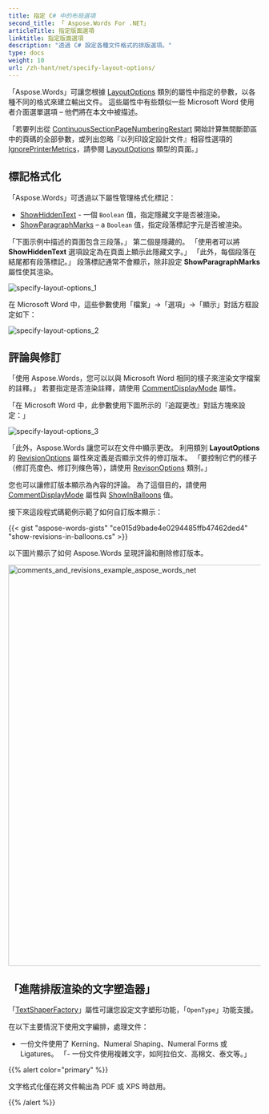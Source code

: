 ```yaml
---
title: 指定 C# 中的布局選項
second_title: 「 Aspose.Words For .NET」
articleTitle: 指定版面選項
linktitle: 指定版面選項
description: "透過 C# 設定各種文件格式的排版選項。"
type: docs
weight: 10
url: /zh-hant/net/specify-layout-options/
---
```


「Aspose.Words」可讓您根據 [LayoutOptions](https://reference.aspose.com/words/net/aspose.words.layout/layoutoptions/) 類別的屬性中指定的參數，以各種不同的格式來建立輸出文件。 這些屬性中有些類似一些 Microsoft Word 使用者介面選單選項 – 他們將在本文中被描述。

「若要列出從 [ContinuousSectionPageNumberingRestart](https://reference.aspose.com/words/net/aspose.words.layout/layoutoptions/continuoussectionpagenumberingrestart/) 開始計算無間斷節區中的頁碼的全部參數，或列出忽略『以列印設定設計文件』相容性選項的 [IgnorePrinterMetrics](https://reference.aspose.com/words/net/aspose.words.layout/layoutoptions/ignoreprintermetrics/)，請參閱 [LayoutOptions](https://reference.aspose.com/words/net/aspose.words.layout/layoutoptions/) 類型的頁面。」

## 標記格式化

「Aspose.Words」可透過以下屬性管理格式化標記：

- [ShowHiddenText](https://reference.aspose.com/words/net/aspose.words.layout/layoutoptions/showhiddentext/) - 一個 `Boolean` 值，指定隱藏文字是否被渲染。
- [ShowParagraphMarks](https://reference.aspose.com/words/net/aspose.words.layout/layoutoptions/showparagraphmarks/) – a `Boolean` 值，指定段落標記字元是否被渲染。

「下面示例中描述的頁面包含三段落。」 第二個是隱藏的。 「使用者可以將 **ShowHiddenText** 選項設定為在頁面上顯示此隱藏文字。」 「此外，每個段落在結尾都有段落標記。」 段落標記通常不會顯示，除非設定 **ShowParagraphMarks** 屬性使其渲染。

![specify-layout-options_1](specify-layout-options-1.png)

在 Microsoft Word 中，這些參數使用「檔案」→「選項」→「顯示」對話方框設定如下：

![specify-layout-options_2](specify-layout-options-2.jpg)

## 評論與修訂

「使用 Aspose.Words，您可以以與 Microsoft Word 相同的樣子來渲染文字檔案的註釋。」 若要指定是否渲染註釋，請使用 [CommentDisplayMode](https://reference.aspose.com/words/net/aspose.words.layout/layoutoptions/commentdisplaymode/) 屬性。

「在 Microsoft Word 中，此參數使用下圖所示的『追蹤更改』對話方塊來設定：」

![specify-layout-options_3](specify-layout-options-3.jpg)

「此外，Aspose.Words 讓您可以在文件中顯示更改。 利用類別 **LayoutOptions** 的 [RevisionOptions](https://reference.aspose.com/words/net/aspose.words.layout/layoutoptions/revisionoptions/) 屬性來定義是否顯示文件的修訂版本。 「要控制它們的樣子（修訂亮度色、修訂列條色等），請使用 [RevisonOptions](https://reference.aspose.com/words/net/aspose.words.layout/revisionoptions/) 類別。」

您也可以讓修訂版本顯示為內容的評論。 為了這個目的，請使用 [CommentDisplayMode](https://reference.aspose.com/words/net/aspose.words.layout/layoutoptions/commentdisplaymode/) 屬性與 [ShowInBalloons](https://reference.aspose.com/words/net/aspose.words.layout/commentdisplaymode/) 值。

接下來這段程式碼範例示範了如何自訂版本顯示：

{{< gist "aspose-words-gists" "ce015d9bade4e0294485ffb47462ded4" "show-revisions-in-balloons.cs" >}}

以下圖片顯示了如何 Aspose.Words 呈現評論和刪除修訂版本。

<img src="specify-layout-options-4.png" alt="comments_and_revisions_example_aspose_words_net" style="width:800px"/>

## 「進階排版渲染的文字塑造器」

「[TextShaperFactory](https://reference.aspose.com/words/net/aspose.words.layout/layoutoptions/textshaperfactory/)」屬性可讓您設定文字塑形功能，「`OpenType`」功能支援。

在以下主要情況下使用文字編排，處理文件：

- 一份文件使用了 Kerning、Numeral Shaping、Numeral Forms 或 Ligatures。
「- 一份文件使用複雜文字，如阿拉伯文、高棉文、泰文等。」

{{% alert color="primary" %}}

文字格式化僅在將文件輸出為 PDF 或 XPS 時啟用。

{{% /alert %}}
